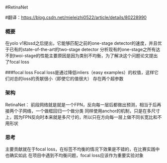 #RetinaNet

#翻译：https://blog.csdn.net/mieleizhi0522/article/details/80228990

### 概要
在yolo v1和ssd之后提出，它能够匹配之前的one-stage detector的速度，并且优于已有的state-of-the-art的two-stage detector
分析现有的one-stage之所有达不到twoi-stage的性能主要原因是因为类别不均衡，为了解决这个问题论文提出了focal loss

###focal loss
Focal loss是通过降低inliers（easy examples）的权值，这样它们对总的loss的贡献很小（即使它的值很大）
存在两个超参数


### 架构
RetinaNet：
前段网络就是就是一个FPN，反向每一层后都做出预测，相当于后再接两个子网络，一个做框回归一个做分类
同样使用anchor的机制，只是在多尺寸上，因为FPN反向时本来就是多尺寸的，所以只在方向每一层上做不同长宽比和不用形状


### 思考
主要贡献就在于focal loss，在标签不均衡的情况下效果是不错的，在比赛实践中也确实如此
在项目中遇到不均衡问题，focal loss应该作为重要实验对象